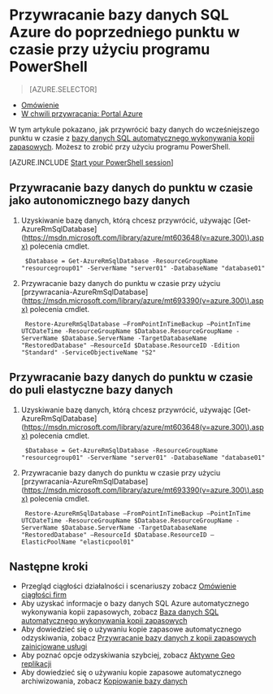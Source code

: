 <properties
    pageTitle="Przywracanie bazy danych SQL Azure do poprzedniego punktu w czasie (programu PowerShell) | Microsoft Azure"
    description="Przywracanie bazy danych SQL Azure do poprzedniego punktu w czasie"
    services="sql-database"
    documentationCenter=""
    authors="stevestein"
    manager="jhubbard"
    editor=""/>

<tags
    ms.service="sql-database"
    ms.devlang="NA"
    ms.topic="article"
    ms.tgt_pltfrm="powershell"
    ms.workload="NA"
    ms.date="07/17/2016"
    ms.author="sstein"/>

# <a name="restore-an-azure-sql-database-to-a-previous-point-in-time-with-powershell"></a>Przywracanie bazy danych SQL Azure do poprzedniego punktu w czasie przy użyciu programu PowerShell

> [AZURE.SELECTOR]
- [Omówienie](sql-database-recovery-using-backups.md)
- [W chwili przywracania: Portal Azure](sql-database-point-in-time-restore-portal.md)

W tym artykule pokazano, jak przywrócić bazy danych do wcześniejszego punktu w czasie z [bazy danych SQL automatycznego wykonywania kopii zapasowych](sql-database-automated-backups.md). Możesz to zrobić przy użyciu programu PowerShell.

[AZURE.INCLUDE [Start your PowerShell session](../../includes/sql-database-powershell.md)]

## <a name="restore-your-database-to-a-point-in-time-as-a-standalone-database"></a>Przywracanie bazy danych do punktu w czasie jako autonomicznego bazy danych

1. Uzyskiwanie bazę danych, którą chcesz przywrócić, używając [Get-AzureRmSqlDatabase] (https://msdn.microsoft.com/library/azure/mt603648(v=azure.300\).aspx) polecenia cmdlet.

        $Database = Get-AzureRmSqlDatabase -ResourceGroupName "resourcegroup01" -ServerName "server01" -DatabaseName "database01"

2. Przywracanie bazy danych do punktu w czasie przy użyciu [przywracania-AzureRmSqlDatabase] (https://msdn.microsoft.com/library/azure/mt693390(v=azure.300\).aspx) polecenia cmdlet.

        Restore-AzureRmSqlDatabase –FromPointInTimeBackup –PointInTime UTCDateTime -ResourceGroupName $Database.ResourceGroupName -ServerName $Database.ServerName -TargetDatabaseName "RestoredDatabase" –ResourceId $Database.ResourceID -Edition "Standard" -ServiceObjectiveName "S2"


## <a name="restore-your-database-to-a-point-in-time-into-an-elastic-database-pool"></a>Przywracanie bazy danych do punktu w czasie do puli elastyczne bazy danych

1. Uzyskiwanie bazę danych, którą chcesz przywrócić, używając [Get-AzureRmSqlDatabase] (https://msdn.microsoft.com/library/azure/mt603648(v=azure.300\).aspx) polecenia cmdlet.

        $Database = Get-AzureRmSqlDatabase -ResourceGroupName "resourcegroup01" -ServerName "server01" -DatabaseName "database01"

2. Przywracanie bazy danych do punktu w czasie przy użyciu [przywracania-AzureRmSqlDatabase] (https://msdn.microsoft.com/library/azure/mt693390(v=azure.300\).aspx) polecenia cmdlet.

        Restore-AzureRmSqlDatabase –FromPointInTimeBackup –PointInTime UTCDateTime -ResourceGroupName $Database.ResourceGroupName -ServerName $Database.ServerName -TargetDatabaseName "RestoredDatabase" –ResourceId $Database.ResourceID –ElasticPoolName "elasticpool01"


## <a name="next-steps"></a>Następne kroki

- Przegląd ciągłości działalności i scenariuszy zobacz [Omówienie ciągłości firm](sql-database-business-continuity.md)
- Aby uzyskać informacje o bazy danych SQL Azure automatycznego wykonywania kopii zapasowych, zobacz [Baza danych SQL automatycznego wykonywania kopii zapasowych](sql-database-automated-backups.md)
- Aby dowiedzieć się o używaniu kopie zapasowe automatycznego odzyskiwania, zobacz [Przywracanie bazy danych z kopii zapasowych zainicjowane usługi](sql-database-recovery-using-backups.md)
- Aby poznać opcje odzyskiwania szybciej, zobacz [Aktywne Geo replikacji](sql-database-geo-replication-overview.md)  
- Aby dowiedzieć się o używaniu kopie zapasowe automatycznego archiwizowania, zobacz [Kopiowanie bazy danych](sql-database-copy.md)
